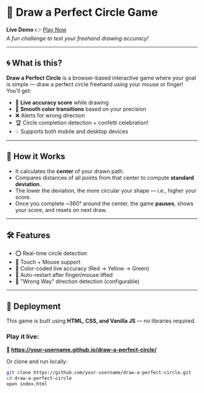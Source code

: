 # 🎯 Draw a Perfect Circle Game

**Live Demo** 👉 [Play Now](https://your-username.github.io/draw-a-perfect-circle/)  
_A fun challenge to test your freehand drawing accuracy!_

---

## 🌀 What is this?

**Draw a Perfect Circle** is a browser-based interactive game where your goal is simple — draw a perfect circle freehand using your mouse or finger!  
You'll get:

- 🎯 **Live accuracy score** while drawing
- 🌈 **Smooth color transitions** based on your precision
- ❌ Alerts for wrong direction
- 🏆 Circle completion detection + confetti celebration!
- 💡 Supports both mobile and desktop devices

---

## 🧠 How it Works

- It calculates the **center** of your drawn path.
- Compares distances of all points from that center to compute **standard deviation**.
- The lower the deviation, the more circular your shape — i.e., higher your score.
- Once you complete ~360° around the center, the game **pauses**, shows your score, and resets on next draw.

---

## 🛠️ Features

- ⭕ Real-time circle detection
- 📱 Touch + Mouse support
- 🎨 Color-coded live accuracy (Red → Yellow → Green)
- 🔁 Auto-restart after finger/mouse lifted
- 🚫 "Wrong Way" direction detection (configurable)

---

## 🚀 Deployment

This game is built using **HTML, CSS, and Vanilla JS** — no libraries required.

### Play it live:
**🔗 https://your-username.github.io/draw-a-perfect-circle/**

Or clone and run locally:
```bash
git clone https://github.com/your-username/draw-a-perfect-circle.git
cd draw-a-perfect-circle
open index.html
